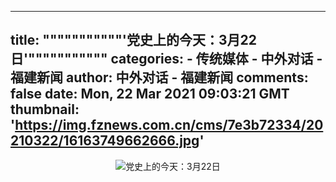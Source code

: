 
---
title: """""""""""'党史上的今天：3月22日'"""""""""""
categories: 
    - 传统媒体
    - 中外对话 - 福建新闻
author: 中外对话 - 福建新闻
comments: false
date: Mon, 22 Mar 2021 09:03:21 GMT
thumbnail: 'https://img.fznews.com.cn/cms/7e3b72334/20210322/16163749662666.jpg'
---

<div>   
<p style="text-align: center"><img src="https://img.fznews.com.cn/cms/7e3b72334/20210322/16163749662666.jpg" title="党史上的今天：3月22日" alt="党史上的今天：3月22日" style referrerpolicy="no-referrer"></p><p><br></p>
        
</div>
            